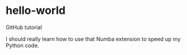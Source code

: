 # hello-world
GitHub tutorial

I should really learn how to use that Numba extension to speed up my Python code.

